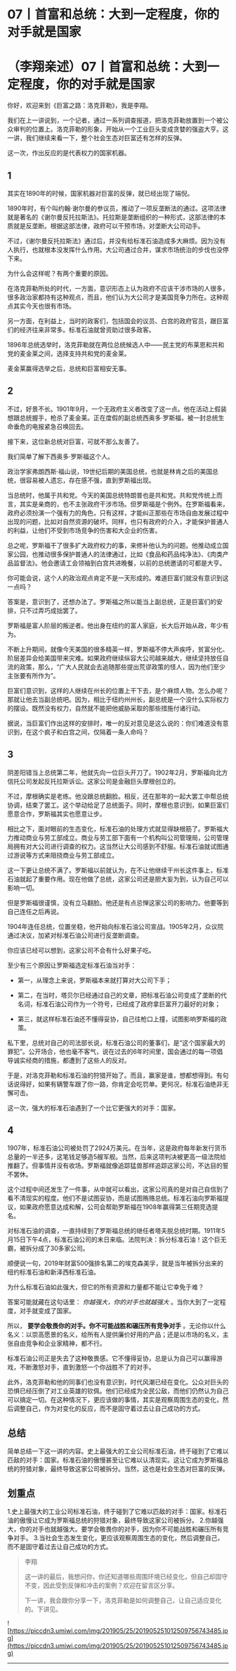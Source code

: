 # 07丨首富和总统：大到一定程度，你的对手就是国家

# （李翔亲述）07丨首富和总统：大到一定程度，你的对手就是国家

你好，欢迎来到《巨富之路：洛克菲勒》，我是李翔。

我们在上一讲说到，一个记者，通过一系列调查报道，把洛克菲勒放置到一个被公众审判的位置上。洛克菲勒的形象，开始从一个工业巨头变成贪婪的强盗大亨。这一讲，我们继续来看一下，整个社会生态对巨富还有怎样的反弹。

这一次，作出反应的是代表权力的国家机器。

## 1

其实在1890年的时候，国家机器对巨富的反弹，就已经出现了端倪。

1890年时，有个叫约翰·谢尔曼的参议员，推动了一项反垄断法的通过。这项法律就是著名的《谢尔曼反托拉斯法》。托拉斯是垄断组织的一种形式，这部法律的本质就是反垄断。根据这部法律，政府可以干预市场，对垄断大公司动手。

不过，《谢尔曼反托拉斯法》通过后，并没有给标准石油造成多大麻烦。因为没有人执行，也就根本没发挥什么作用。大公司通过合并，谋求市场统治的步伐也没停下来。

为什么会这样呢？有两个重要的原因。

在洛克菲勒所处的时代，一方面，意识形态上认为政府不应该干涉市场的人很多，很多政治家都持有这种观点，而且，他们认为大公司才是美国竞争力所在。这种观点其实今天也很有市场。

另一方面，在利益上，当时的政客们，包括国会的议员、白宫的政府官员，跟巨富们的经济往来非常多。标准石油就曾资助过很多政客。

1896年总统选举时，洛克菲勒就在两位总统候选人中——民主党的布莱恩和共和党的麦金莱之间，选择支持共和党的麦金莱。

麦金莱赢得选举之后，总统和巨富相安无事。

## 2

不过，好景不长。1901年9月，一个无政府主义者改变了这一点。他在活动上假装想跟总统握手，枪杀了麦金莱。正在度假的副总统西奥多·罗斯福，被一封总统生命垂危的电报紧急召唤回去。

接下来，这位新总统对巨富，可就不那么友善了。

我们简单了解下西奥多·罗斯福这个人。

政治学家弗朗西斯·福山说，19世纪后期的美国总统，也就是林肯之后的美国总统，很容易被人遗忘，存在感不强，直到罗斯福出现。

当总统时，他属于共和党。今天的美国总统特朗普也是共和党。共和党传统上而言，其实是亲商的，也不主张政府干涉市场。但罗斯福是个例外。在罗斯福看来，政府必须扮演一个强有力的角色，只有这样，才能纠正那些在市场自由发展过程中出现的问题，比如对自然资源的破坏。同样，也只有政府的介入，才能保护普通人的利益，让他们不受到市场竞争的伤害和大企业的伤害。

总之呢，罗斯福干了很多扩大政府权力的事，来修补他认为的问题。他推动成立国家公园，也推动很多保护普通人的法律通过，比如《食品和药品纯净法》、《肉类产品监督法》。他会邀请工会领袖到白宫共进晚餐，以前的总统邀请的可都是大亨。

你可能会说，这个人的政治观点肯定不是一天形成的。难道巨富们就没有意识到这一点吗？

答案是，意识到了，还想办法了。罗斯福之所以能当上副总统，正是巨富们的安排，只不过弄巧成拙罢了。

罗斯福是富人阶层的叛逆者。他出身在纽约的富人家庭，长大后开始从政，年少有为。

不断上升期间，就像今天美国的很多精英一样，罗斯福不停大声疾呼，贫富分化、阶层差异会给美国带来灾难。如果政府继续纵容大公司越来越大，继续坚持放任自流的政策，那么，“广大人民就会去追随那些提出荒谬政策的怪人，因为他们至少主张要有所作为”。

巨富们意识到，这样的人继续在州长的位置上干下去，是个麻烦人物。怎么办呢？那就让他去当副总统吧。因为，相比于纽约州州长，副总统是一个没什么实际权力的摆设。既然没有权力，自然就不能把他威胁采取的那些措施付诸行动。

据说，当巨富们作出这样的安排时，唯一的反对意见是这么说的：你们难道没有意识到，在这个疯子和白宫之间，仅隔着一条人命吗？

## 3

阴差阳错当上总统第二年，他就先向一位巨头开刀了。1902年2月，罗斯福向北方信托公司发起反托拉斯诉讼。这家公司是金融巨头摩根创立的。

不过，摩根确实是老练。他没跟总统翻脸。相反，还在那年的一起大罢工中帮总统协调，结束了罢工。这个举动给足了总统面子。同时，摩根也意识到，如果巨富们愿意合作，罗斯福其实也愿意让步。

相比之下，面对眼前的生态变化，标准石油的处理方式就显得缺根筋了。罗斯福大力推动商业与劳工部成立。商业与劳工部下面有一个机构叫公司管理局，公司管理局拥有对大公司进行调查的权力。这当然让大公司感到不舒服。标准石油就试图通过游说等方式来阻挠商业与劳工部成立。

这一下更让总统不满了。罗斯福以前就认为，在不让他继续干州长这件事上，标准石油就起了重要作用。现在他做了总统，这家公司还是胆大妄为到，认为自己可以影响一切。

但是罗斯福很谨慎，没有立马翻脸。他还是有点忌惮这家公司的影响力。他要等到自己连任之后再说。

1904年连任总统，位置坐稳，他开始向标准石油公司宣战。1905年2月，众议院通过决议，加紧对标准石油公司进行反垄断调查。

你应该已经可以想到，这家公司不会有什么好果子吃。

至少有三个原因让罗斯福选定标准石油当对手：

* 第一，从理念上来说，罗斯福本来就打算对大公司下手；

* 第二，在当时，塔贝尔已经通过自己的文章，把标准石油公司变成了垄断的代名词，标准石油公司作为一个符号，已经成了政府拿巨富开刀最好的对象；

* 第三，就这样标准石油还不懂得妥协，自己往枪口上撞，试图影响罗斯福的政策。

私下里，总统对自己的司法部长说，标准石油公司的董事们，是“这个国家最大的罪犯”。公开场合，他也毫不客气，说在过去的6年时间里，国会通过的每一项倡导诚实经商的措施，都遭到了这些人的反对。

于是，对洛克菲勒和标准石油的狩猎开始了。而且，赢家是谁，想都想得到。有句话说得好，如果有辆警车跟了你一路，你肯定会吃罚单。更何况，标准石油绝非无懈可击。

这一次，强大的标准石油遇到了一个比它更强大的对手：国家。

## 4

1907年，标准石油公司被处罚了2924万美元。在当年，这是政府每年新发行货币总量的一半还多，这笔钱足够造5艘军舰。当然，后来这项判决被更高一级法院给推翻了。但事情并没有收场。罗斯福就像追踪猛兽那样追踪这家公司，不达目的誓不罢休。

这个过程中间还发生了一件事，从中就可以看出，这家公司真的是对自己自信到了看不清现实的程度。他们不是试图妥协，而是试图贿赂总统。标准石油向罗斯福提议，如果政府愿意达成和解，公司会帮助罗斯福在1908年赢得第三任期竞选提名。

对标准石油的调查，一直持续到了罗斯福总统的继任者塔夫脱总统时期。1911年5月15日下午4点，标准石油公司的末日来临。法院判决：拆分标准石油！这个巨无霸，被拆分成了30多家公司。

顺便说一句，2019年财富500强排名第二的埃克森美孚，就是当年被拆分出来的纽约标准石油和新泽西标准石油。

为什么标准石油如此强大，但它的所有资源和力量都不能让它幸免于难？

答案可能就藏在这句话里： *你越强大，你的对手也就越强大* 。当你大到了一定程度，对手就变成了国家。

所以， **要学会敬畏你的对手。你不可能战胜和碾压所有竞争对手** 。无论你以什么名义：以崇高愿景的名义，给所有人提供廉价好用的产品；还是以市场的名义，主张自由竞争和企业家精神，都不行。

标准石油公司正是失去了这种敬畏感。它不懂得妥协，总是认为自己可以赢得游戏，不断激怒对手，直到激怒一个你战胜不了的对手。

此外，洛克菲勒和他的同事们也没有意识到，时代风潮已经在变化。公众对巨头的恐惧已经压倒了对工业英雄的钦佩。他们已经成为全民公敌，而他们仍然认为自己可以搞定一切。在这种情况下，更应该做的事情，其实是观察周围生态的变化，然后调整自己，作为对变化的反应，而不是固守着过去让自己成功的方式。

## 总结

简单总结一下这一讲的内容。史上最强大的工业公司标准石油，终于碰到了它难以匹敌的对手：国家。标准石油的傲慢甚至让它难以认清现实。这让它成为罗斯福总统的狩猎对象，最终导致这家公司被拆分。当然，这也是社会生态对巨富的反弹。

## 划重点

1.史上最强大的工业公司标准石油，终于碰到了它难以匹敌的对手：国家。标准石油的傲慢让它成为罗斯福总统的狩猎对象，最终导致这家公司被拆分。
2.你越强大，你的对手也就越强大。要学会敬畏你的对手，因为你不可能战胜和碾压所有竞争对手。
3.当社会生态发生变化，更应该观察周围生态的变化，然后调整自己，而不是固守着过去让自己成功的方式。

> 李翔
> 
> 这一讲的最后，我想问你，你还知道哪些周围环境已经变化，但自己却固守不变，因此受到反弹和冲击的案例？欢迎在留言区分享。
> 
> 下一讲，我会跟你分享一下，洛克菲勒是如何调整自己，让自己适应变化的。下讲见。

![https://piccdn3.umiwi.com/img/201905/25/201905251012509756743485.jpg](https://piccdn3.umiwi.com/img/201905/25/201905251012509756743485.jpg)

---
